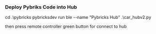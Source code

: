 


### Deploy Pybriks Code into Hub

cd .\pybricks
pybricksdev run ble --name "Pybricks Hub" .\car_hubv2.py

then press remote controller green button for connect to hub





